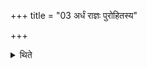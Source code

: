 +++
title = "03 अर्धं राज्ञः पुरोहितस्य"

+++

<details><summary>थिते</summary>

अर्धं राज्ञः पुरोहितस्य गृहे दशपेयार्थं निदधाति ३
</details>
